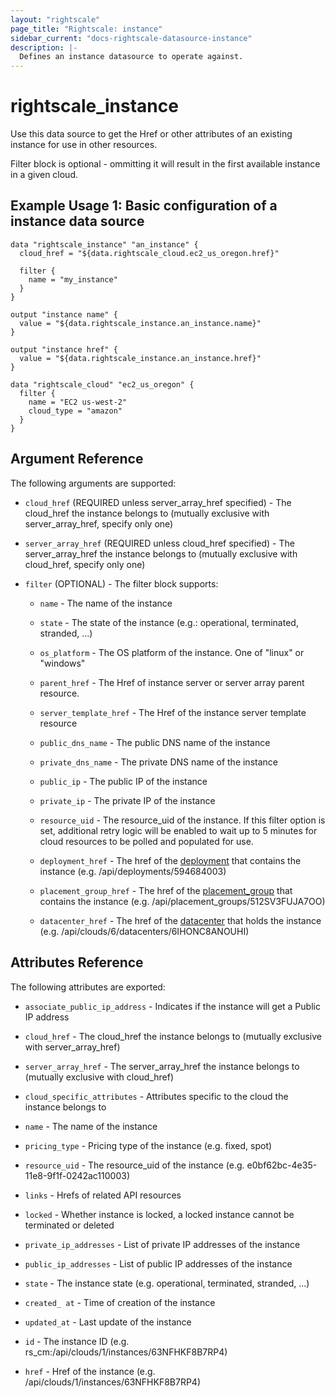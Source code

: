 ```yaml
---
layout: "rightscale"
page_title: "Rightscale: instance"
sidebar_current: "docs-rightscale-datasource-instance"
description: |-
  Defines an instance datasource to operate against.
---
```


# rightscale_instance

Use this data source to get the Href or other attributes of an existing instance for use in other resources.

Filter block is optional - ommitting it will result in the first available instance in a given cloud.

## Example Usage 1: Basic configuration of a instance data source

```hcl
data "rightscale_instance" "an_instance" {
  cloud_href = "${data.rightscale_cloud.ec2_us_oregon.href}"

  filter {
    name = "my_instance"
  }
}

output "instance name" {
  value = "${data.rightscale_instance.an_instance.name}"
}

output "instance href" {
  value = "${data.rightscale_instance.an_instance.href}"
}

data "rightscale_cloud" "ec2_us_oregon" {
  filter {
    name = "EC2 us-west-2"
    cloud_type = "amazon"
  }
}
```

## Argument Reference

The following arguments are supported:

* `cloud_href` (REQUIRED unless server_array_href specified) - The cloud_href the instance belongs to (mutually exclusive with server_array_href, specify only one)

* `server_array_href` (REQUIRED unless cloud_href specified) - The server_array_href the instance belongs to (mutually exclusive with cloud_href, specify only one)

* `filter` (OPTIONAL) - The filter block supports:

  * `name` - The name of the instance

  * `state` - The state of the instance (e.g.: operational, terminated, stranded, ...)

  * `os_platform` - The OS platform of the instance. One of "linux" or "windows"

  * `parent_href` - The Href of instance server or server array parent resource.

  * `server_template_href` - The Href of the instance server template resource

  * `public_dns_name` - The public DNS name of the instance

  * `private_dns_name` - The private DNS name of the instance

  * `public_ip` - The public IP of the instance

  * `private_ip` - The private IP of the instance

  * `resource_uid` - The resource_uid of the instance.  If this filter option is set, additional retry logic will be enabled to wait up to 5 minutes for cloud resources to be polled and populated for use.

  * `deployment_href` - The href of the [deployment](http://docs.rightscale.com/cm/dashboard/manage/deployments/) that contains the instance (e.g. /api/deployments/594684003)

  * `placement_group_href` - The href of the [placement_group](http://docs.rightscale.com/cm/dashboard/clouds/aws/ec2_placement_groups.html) that contains the instance (e.g. /api/placement_groups/512SV3FUJA7OO)

  * `datacenter_href` - The href of the [datacenter](http://docs.rightscale.com/cm/dashboard/clouds/generic/datacenter_zones_concepts.html) that holds the instance (e.g. /api/clouds/6/datacenters/6IHONC8ANOUHI)

## Attributes Reference

The following attributes are exported:

* `associate_public_ip_address` - Indicates if the instance will get a Public IP address

* `cloud_href` - The cloud_href the instance belongs to (mutually exclusive with server_array_href)

* `server_array_href` - The server_array_href the instance belongs to (mutually exclusive with cloud_href)

* `cloud_specific_attributes` - Attributes specific to the cloud the instance belongs to

* `name` - The name of the instance

* `pricing_type` - Pricing type of the instance (e.g. fixed, spot)

* `resource_uid` - The resource_uid of the instance (e.g. e0bf62bc-4e35-11e8-9f1f-0242ac110003)

* `links` - Hrefs of related API resources

* `locked` - Whether instance is locked, a locked instance cannot be terminated or deleted

* `private_ip_addresses` - List of private IP addresses of the instance

* `public_ip_addresses` - List of public IP addresses of the instance

* `state` - The instance state (e.g. operational, terminated, stranded, ...)

* `created_ at` - Time of creation of the instance

* `updated_at` - Last update of the instance

* `id` - The instance ID (e.g. rs_cm:/api/clouds/1/instances/63NFHKF8B7RP4)

* `href` - Href of the instance (e.g. /api/clouds/1/instances/63NFHKF8B7RP4)